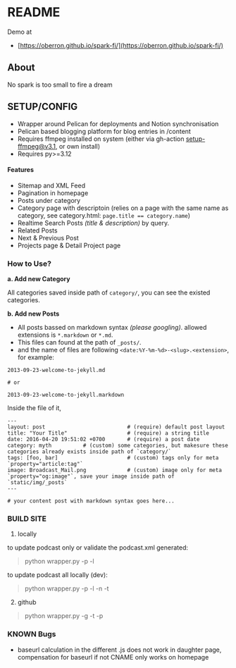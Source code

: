 # README

Demo at
* [https://oberron.github.io/spark-fi/](https://oberron.github.io/spark-fi/)

## About

No spark is too small to fire a dream


## SETUP/CONFIG

* Wrapper around Pelican for deployments and Notion synchronisation
* Pelican based blogging platform for blog entries in /content
* Requires ffmpeg installed on system (either via gh-action setup-ffmpeg@v3.1, or own install)
* Requires py>=3.12

#### Features

* Sitemap and XML Feed
* Pagination in homepage
* Posts under category
* Category page with descriptoin (relies on a page with the same name as category, see category.html: `page.title == category.name`)
* Realtime Search Posts _(title & description)_ by query.
* Related Posts
* Next & Previous Post
* Projects page & Detail Project page

### How to Use?

**a. Add new Category**

All categories saved inside path of `category/`, you can see the existed categories.

**b. Add new Posts**

* All posts bassed on markdown syntax _(please googling)_. allowed extensions is `*.markdown` or `*.md`.
* This files can found at the path of `_posts/`.
* and the name of files are following `<date:%Y-%m-%d>-<slug>.<extension>`, for example:

```
2013-09-23-welcome-to-jekyll.md

# or

2013-09-23-welcome-to-jekyll.markdown
```

Inside the file of it,

```
---
layout: post                          # (require) default post layout
title: "Your Title"                   # (require) a string title
date: 2016-04-20 19:51:02 +0700       # (require) a post date
category: myth          # (custom) some categories, but makesure these categories already exists inside path of `category/`
tags: [foo, bar]                      # (custom) tags only for meta `property="article:tag"`
image: Broadcast_Mail.png             # (custom) image only for meta `property="og:image"`, save your image inside path of `static/img/_posts`
---

# your content post with markdown syntax goes here...
```

### BUILD SITE

1. locally

to update podcast only or validate the podcast.xml generated:

> python wrapper.py -p -l

to update podcast all locally (dev):

> python wrapper.py -p -l -n -t

2. github

> python wrapper.py -g -t -p

### KNOWN Bugs

* baseurl calculation in the different .js does not work in daughter page, compensation for baseurl if not CNAME only works on homepage
